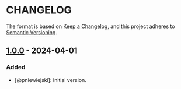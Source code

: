 # CHANGELOG

The format is based on [Keep a Changelog](https://keepachangelog.com/), and this project adheres to [Semantic Versioning](https://semver.org/).

## [1.0.0] - 2024-04-01
### Added
- [@pniewiejski]: Initial version.

[1.0.0]: https://stash.grupa.onet/projects/OACC/repos/lib-accelerator-images/compare/diff?sourceBranch=0.1.0&targetBranch=edf251837ac6fe9288e5298fd52b6f776bea3785
